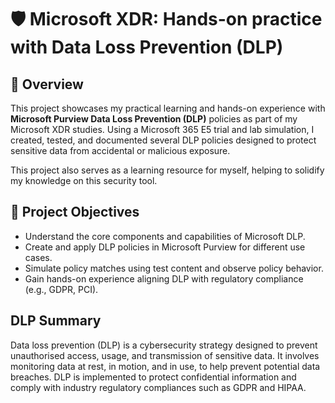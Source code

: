 # 🛡️ Microsoft XDR: Hands-on practice with Data Loss Prevention (DLP)

## 📘 Overview
This project showcases my practical learning and hands-on experience with **Microsoft Purview Data Loss Prevention (DLP)** policies as part of my Microsoft XDR studies. Using a Microsoft 365 E5 trial and lab simulation, I created, tested, and documented several DLP policies designed to protect sensitive data from accidental or malicious exposure.

This project also serves as a learning resource for myself, helping to solidify my knowledge on this security tool.

## 🎯 Project Objectives
- Understand the core components and capabilities of Microsoft DLP.
- Create and apply DLP policies in Microsoft Purview for different use cases.
- Simulate policy matches using test content and observe policy behavior.
- Gain hands-on experience aligning DLP with regulatory compliance (e.g., GDPR, PCI).

## DLP Summary
Data loss prevention (DLP) is a cybersecurity strategy designed to prevent unauthorised access, usage, and transmission of sensitive data. It involves monitoring data at rest, in motion, and in use, to help prevent potential data breaches. DLP is implemented to protect confidential information and comply with industry regulatory compliances such as GDPR and HIPAA.
